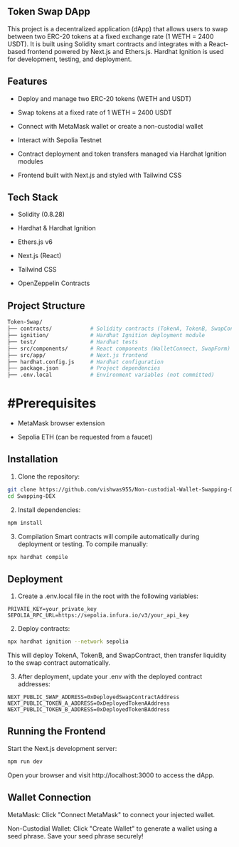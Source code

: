 ## **Token Swap DApp**

This project is a decentralized application (dApp) that allows users to swap between two ERC-20 tokens at a fixed exchange rate (1 WETH = 2400 USDT). It is built using Solidity smart contracts and integrates with a React-based frontend powered by Next.js and Ethers.js. Hardhat Ignition is used for development, testing, and deployment.

## **Features**
* Deploy and manage two ERC-20 tokens (WETH and USDT)

* Swap tokens at a fixed rate of 1 WETH = 2400 USDT

* Connect with MetaMask wallet or create a non-custodial wallet

* Interact with Sepolia Testnet

* Contract deployment and token transfers managed via Hardhat Ignition modules

* Frontend built with Next.js and styled with Tailwind CSS

## **Tech Stack**
* Solidity (0.8.28)

* Hardhat & Hardhat Ignition

* Ethers.js v6

* Next.js (React)

* Tailwind CSS

* OpenZeppelin Contracts

## **Project Structure**
```bash
Token-Swap/
├── contracts/            # Solidity contracts (TokenA, TokenB, SwapContract)
├── ignition/             # Hardhat Ignition deployment module
├── test/                 # Hardhat tests
├── src/components/       # React components (WalletConnect, SwapForm)
├── src/app/              # Next.js frontend
├── hardhat.config.js     # Hardhat configuration
├── package.json          # Project dependencies
├── .env.local            # Environment variables (not committed)
```

# #**Prerequisites**
* MetaMask browser extension

* Sepolia ETH (can be requested from a faucet)


## **Installation**

 1. Clone the repository:

```bash
git clone https://github.com/vishwas955/Non-custodial-Wallet-Swapping-DApp.git
cd Swapping-DEX
```

 2. Install dependencies:

```bash
npm install
```

 3. Compilation
Smart contracts will compile automatically during deployment or testing. To compile manually:

```bash
npx hardhat compile
```

## **Deployment**

 1. Create a .env.local file in the root with the following variables:

```text
PRIVATE_KEY=your_private_key
SEPOLIA_RPC_URL=https://sepolia.infura.io/v3/your_api_key
```

2. Deploy contracts:

```bash
npx hardhat ignition --network sepolia
```
This will deploy TokenA, TokenB, and SwapContract, then transfer liquidity to the swap contract automatically.

 3. After deployment, update your .env with the deployed contract addresses:

```text
NEXT_PUBLIC_SWAP_ADDRESS=0xDeployedSwapContractAddress
NEXT_PUBLIC_TOKEN_A_ADDRESS=0xDeployedTokenAAddress
NEXT_PUBLIC_TOKEN_B_ADDRESS=0xDeployedTokenBAddress
```

## **Running the Frontend**
Start the Next.js development server:

```bash
npm run dev
```

Open your browser and visit http://localhost:3000 to access the dApp.

## **Wallet Connection**
MetaMask: Click "Connect MetaMask" to connect your injected wallet.

Non-Custodial Wallet: Click "Create Wallet" to generate a wallet using a seed phrase. Save your seed phrase securely!

